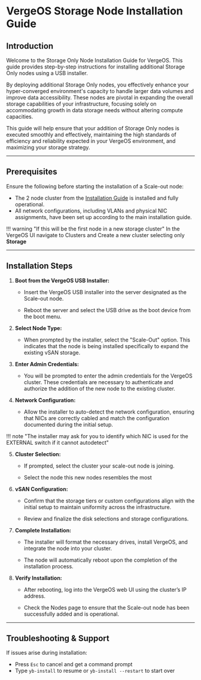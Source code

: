 # VergeOS Storage Node Installation Guide


## Introduction

Welcome to the Storage Only Node Installation Guide for VergeOS. This guide provides step-by-step instructions for installing additional Storage Only nodes using a USB installer.

By deploying additional Storage Only nodes, you effectively enhance your hyper-converged environment's capacity to handle larger data volumes and improve data accessibility. These nodes are pivotal in expanding the overall storage capabilities of your infrastructure, focusing solely on accommodating growth in data storage needs without altering compute capacities.

This guide will help ensure that your addition of Storage Only nodes is executed smoothly and effectively, maintaining the high standards of efficiency and reliability expected in your VergeOS environment, and maximizing your storage strategy.

---

## Prerequisites

Ensure the following before starting the installation of a Scale-out node:

* The 2 node cluster from the [Installation Guide](implementation-guide/installation-guide.md) is installed and fully operational.
* All network configurations, including VLANs and physical NIC assignments, have been set up according to the main installation guide.

!!! warning "If this will be the first node in a new storage cluster"
    In the VergeOS UI navigate to Clusters and Create a new cluster selecting only **Storage**

---

## Installation Steps

1. **Boot from the VergeOS USB Installer:**

   * Insert the VergeOS USB installer into the server designated as the Scale-out node.

   * Reboot the server and select the USB drive as the boot device from the boot menu.

2. **Select Node Type:**
   
   * When prompted by the installer, select the "Scale-Out" option. This indicates that the node is being installed specifically to expand the existing vSAN storage.

3. **Enter Admin Credentials:**
   
   * You will be prompted to enter the admin credentials for the VergeOS cluster. These credentials are necessary to authenticate and authorize the addition of the new node to the existing cluster.

4. **Network Configuration:**

   * Allow the installer to auto-detect the network configuration, ensuring that NICs are correctly cabled and match the configuration documented during the initial setup.

!!! note "The installer may ask for you to identify which NIC is used for the EXTERNAL switch if it cannot autodetect"

5. **Cluster Selection:**

   * If prompted, select the cluster your scale-out node is joining.

   * Select the node this new nodes resembles the most
 
6. **vSAN Configuration:**

   * Confirm that the storage tiers or custom configurations align with the initial setup to maintain uniformity across the infrastructure.
   
   * Review and finalize the disk selections and storage configurations.

7. **Complete Installation:**

   * The installer will format the necessary drives, install VergeOS, and integrate the node into your cluster.

   * The node will automatically reboot upon the completion of the installation process.

8. **Verify Installation:**
   
   * After rebooting, log into the VergeOS web UI using the cluster’s IP address.
   
   * Check the Nodes page to ensure that the Scale-out node has been successfully added and is operational.

---

## Troubleshooting & Support

If issues arise during installation:

- Press `Esc` to cancel and get a command prompt
- Type `yb-install` to resume or `yb-install --restart` to start over

